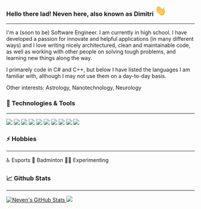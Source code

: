 <!-- Greeting -->
### Hello there lad! Neven here, also known as Dimitri <img src="https://raw.githubusercontent.com/dimitri-dev/dimitri-dev/main/wave.gif" width="30px">

---

<!-- Short : About me -->
I'm a (soon to be) Software Engineer. I am currently in high school. I have developed a passion for innovate and helpful applications (in many different ways) and I love writing nicely architectured, clean and maintainable code, as well as working with other people on solving tough problems, and learning new things along the way.

I primarely code in C# and C++, but below I have listed the languages I am familiar with, although I may not use them on a day-to-day basis.

Other interests: Astrology, Nanotechnology, Neurology

<!-- Technologies and Languages -->
### 🔧 Technologies & Tools

---

![](https://img.shields.io/badge/Editor-Visual_Studio-informational?style=flat&logo=visual-studio&logoColor=white&labelColor=9c9c9c&color=cdd5e0)
![](https://img.shields.io/badge/Editor-Visual_Studio_Code-informational?style=flat&logo=visual-studio-code&logoColor=white&labelColor=9c9c9c&color=cdd5e0)
![](https://img.shields.io/badge/Code-CSharp-informational?style=flat&logo=c-sharp&logoColor=white&labelColor=9c9c9c&color=cdd5e0)
![](https://img.shields.io/badge/Code-C++-informational?style=flat&logo=c%2B%2B&logoColor=white&labelColor=9c9c9c&color=cdd5e0)
![](https://img.shields.io/badge/Code-C-informational?style=flat&logo=c&logoColor=white&labelColor=9c9c9c&color=cdd5e0)
![](https://img.shields.io/badge/Code-Python-informational?style=flat&logo=python&logoColor=white&labelColor=9c9c9c&color=cdd5e0)
![](https://img.shields.io/badge/Code-Java-informational?style=flat&logo=java&logoColor=white&labelColor=9c9c9c&color=cdd5e0)
![](https://img.shields.io/badge/Code-HTML5-informational?style=flat&logo=html5&logoColor=white&labelColor=9c9c9c&color=cdd5e0)
![](https://img.shields.io/badge/Code-CSS-informational?style=flat&logo=css3&logoColor=white&labelColor=9c9c9c&color=cdd5e0)
![](https://img.shields.io/badge/Code-JavaScript-informational?style=flat&logo=javascript&logoColor=white&labelColor=9c9c9c&color=cdd5e0)

### ⚡ Hobbies

  ---

♿ Esports 🏸 Badminton 👨‍🔬 Experimenting

### 📈 Github Stats

  ---

<a href="https://github.com/dimitri-dev">
  <img height="150px" src="https://github-readme-stats.vercel.app/api?username=dimitri-dev&show_icons=true&show_owner=true&line_height=21&hide_border=false&count_private=true&include_all_commits=true&theme=nightowl" alt="Neven's GitHub Stats"/>
  <img height="150px" src="https://github-readme-stats.vercel.app/api/top-langs/?username=dimitri-dev&hide=html&hide_border=false&layout=compact&langs_count=7&theme=nightowl"
</a>

<!-- **dimitri-dev/dimitri-dev** is a ✨ _special_ ✨ repository because its `README.md` (this file) appears on that GitHub profile. -->
